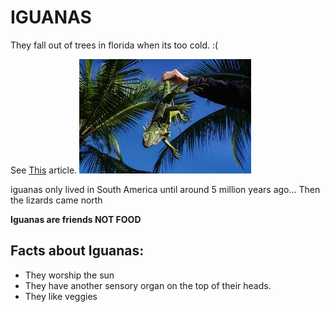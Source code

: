 # IGUANAS #

They fall out of trees in florida when its too cold. :(

See [This](https://www.fox13news.com/news/when-do-iguanas-fall-from-trees-in-florida-and-will-it-happen-on-christmas-day) article.
![theiguana](download.jpeg)

iguanas only lived in South America until around 5 million years ago...
Then the lizards came north


**Iguanas are friends NOT FOOD**
## Facts about Iguanas:

* They worship the sun
* They have another sensory organ on the top of their heads.
* They like veggies
